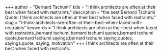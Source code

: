 +++
author = "Bernard Tschumi"
title = "I think architects are often at their best when faced with restraints."
description = "the best Bernard Tschumi Quote: I think architects are often at their best when faced with restraints."
slug = "i-think-architects-are-often-at-their-best-when-faced-with-restraints"
keywords = "I think architects are often at their best when faced with restraints.,bernard tschumi,bernard tschumi quotes,bernard tschumi quote,bernard tschumi sayings,bernard tschumi saying,quotes, sayings,quote, saying, motivation"
+++
I think architects are often at their best when faced with restraints.
